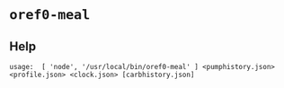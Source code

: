 # `oref0-meal`

## Help
`usage:  [ 'node', '/usr/local/bin/oref0-meal' ] <pumphistory.json> <profile.json> <clock.json> [carbhistory.json]`
